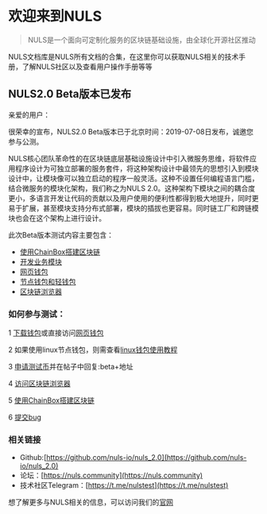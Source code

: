 # 欢迎来到NULS


> NULS是一个面向可定制化服务的区块链基础设施，由全球化开源社区推动

NULS文档库是NULS所有文档的合集，在这里你可以获取NULS相关的技术手册，了解NULS社区以及查看用户操作手册等等

## NULS2.0 Beta版本已发布

亲爱的用户：

很荣幸的宣布，NULS2.0 Beta版本已于北京时间：2019-07-08日发布，诚邀您参与公测。

NULS核心团队革命性的在区块链底层基础设施设计中引入微服务思维，将软件应用程序设计为可独立部署的服务套件，将这种架构设计中最领先的思想引入到模块设计中，让模块像可以独立启动的程序一般灵活。这种不设置任何编程语言门槛，结合微服务的模块化架构，我们称之为NULS 2.0。这种架构下模块之间的耦合度更小，多语言开发让代码的贡献以及用户使用的便利性都得到极大地提升，同时更易于扩展，甚至模块支持分布式部署，模块的插拔也更容易。同时链工厂和跨链模块也会在这个架构上进行设计。

此次Beta版本测试内容主要包含：
- [使用ChainBox搭建区块链](/zh/NULS2.0/chainBoxGuide.html)
- [开发业务模块](/zh/NULS2.0/developeModule.html)
- [网页钱包](http://beta.wallet.nuls.io/)
- [节点钱包和轻钱包](https://github.com/nuls-io/nuls-v2/releases)
- [区块链浏览器](http://Beta.nulscan.io/)


### 如何参与测试：

1 [下载钱包](https://github.com/nuls-io/nuls-v2/releases)或直接访问[网页钱包](http://beta.wallet.nuls.io/)

2 如果使用linux节点钱包，则需查看[linux钱包使用教程](/zh/NULS2.0/linuxTutorial.html)

3 [申请测试币](https://nuls.community/d/131-get-the-testing-coins-of-the-testnet/141)并在帖子中回复:beta+地址

4 [访问区块链浏览器](http://Beta.nulscan.io/)

5 [使用ChainBox搭建区块链](/zh/NULS2.0/chainBoxGuide.html)

6 [提交bug](https://github.com/nuls-io/nuls_2.0/issues)


### 相关链接

- Github:[https://github.com/nuls-io/nuls_2.0](https://github.com/nuls-io/nuls_2.0)
- 论坛：[https://nuls.community](https://nuls.community)
- 技术社区Telegram：[https://t.me/nulstest](https://t.me/nulstest)


想了解更多与NULS相关的信息，可以访问我们的[官网](https://nuls.io)


